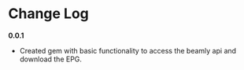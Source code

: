  # Change Log

 **0.0.1**

 - Created gem with basic functionality to access the beamly api and download the EPG.